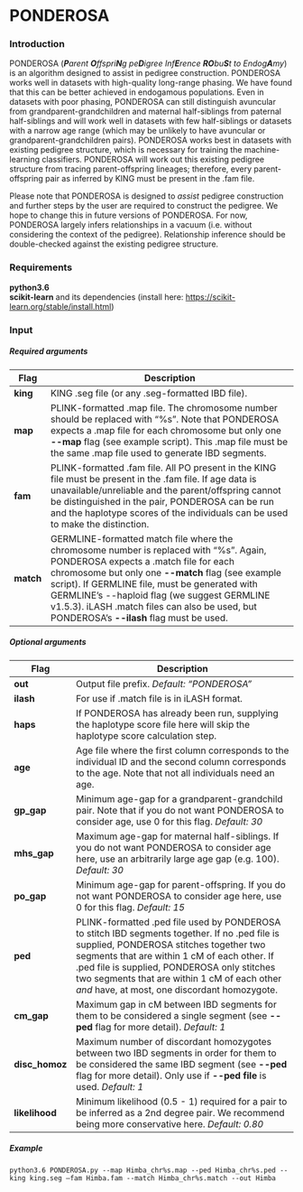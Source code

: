 # PONDEROSA

### **Introduction**  
PONDEROSA (_**P**arent **O**ffspri**N**g pe**D**igree Inf**E**rence **RO**bu**S**t to Endog**A**my_) is an algorithm designed to assist in pedigree construction. PONDEROSA works well in datasets with high-quality long-range phasing. We have found that this can be better achieved in endogamous populations. Even in datasets with poor phasing, PONDEROSA can still distinguish avuncular from grandparent-grandchildren and maternal half-siblings from paternal half-siblings and will work well in datasets with few half-siblings or datasets with a narrow age range (which may be unlikely to have avuncular or grandparent-grandchildren pairs). PONDEROSA works best in datasets with existing pedigree structure, which is necessary for training the machine-learning classifiers. PONDEROSA will work out this existing pedigree structure from tracing parent-offspring lineages; therefore, every parent-offspring pair as inferred by KING must be present in the .fam file.  

Please note that PONDEROSA is designed to _assist_ pedigree construction and further steps by the user are required to construct the pedigree. We hope to change this in future versions of PONDEROSA. For now, PONDEROSA largely infers relationships in a vacuum (i.e. without considering the context of the pedigree). Relationship inference should be double-checked against the existing pedigree structure.  

### **Requirements**
**python3.6**  
**scikit-learn** and its dependencies (install here: https://scikit-learn.org/stable/install.html)  

### **Input**  
##### _Required arguments_  
| Flag | Description |
| ---- | ----------- |
|**king** | KING .seg file (or any .seg-formatted IBD file). |
|**map** | PLINK-formatted .map file. The chromosome number should be replaced with “%s”. Note that PONDEROSA expects a .map file for each chromosome but only one **--map** flag (see example script). This .map file must be the same .map file used to generate IBD segments. |
|**fam** | PLINK-formatted .fam file. All PO present in the KING file must be present in the .fam file. If age data is unavailable/unreliable and the parent/offspring cannot be distinguished in the pair, PONDEROSA can be run and the haplotype scores of the individuals can be used to make the distinction. |
|**match** | GERMLINE-formatted match file where the chromosome number is replaced with “%s”. Again, PONDEROSA expects a .match file for each chromosome but only one **--match** flag (see example script). If GERMLINE file, must be generated with GERMLINE’s --haploid flag (we suggest GERMLINE v1.5.3). iLASH .match files can also be used, but PONDEROSA’s **\-\-ilash** flag must be used.|

##### _Optional arguments_  
| Flag | Description |
| ---- | ----------- |
|**out** | Output file prefix. _Default: “PONDEROSA”_ |
|**ilash** | For use if .match file is in iLASH format. |
|**haps** | If PONDEROSA has already been run, supplying the haplotype score file here will skip the haplotype score calculation step. |
|**age** | Age file where the first column corresponds to the individual ID and the second column corresponds to the age. Note that not all individuals need an age. |
|**gp_gap** | Minimum age-gap for a grandparent-grandchild pair. Note that if you do not want PONDEROSA to consider age, use 0 for this flag. _Default: 30_ |
|**mhs_gap** | Maximum age-gap for maternal half-siblings. If you do not want PONDEROSA to consider age here, use an arbitrarily large age gap (e.g. 100). _Default: 30_ |
|**po_gap** | Minimum age-gap for parent-offspring. If you do not want PONDEROSA to consider age here, use 0 for this flag. _Default: 15_ |
|**ped** | PLINK-formatted .ped file used by PONDEROSA to stitch IBD segments together. If no .ped file is supplied, PONDEROSA stitches together two segments that are within 1 cM of each other. If .ped file is supplied, PONDEROSA only stitches two segments that are within 1 cM of each other _and_ have, at most, one discordant homozygote.|
|**cm_gap** | Maximum gap in cM between IBD segments for them to be considered a single segment (see **--ped** flag for more detail). _Default: 1_ |
|**disc_homoz** | Maximum number of discordant homozygotes between two IBD segments in order for them to be considered the same IBD segment (see **--ped** flag for more detail). Only use if **--ped file** is used. _Default: 1_ |  
|**likelihood** | Minimum likelihood (0.5 - 1) required for a pair to be inferred as a 2nd degree pair. We recommend being more conservative here. _Default: 0.80_ |  

##### _Example_
`python3.6 PONDEROSA.py --map Himba_chr%s.map --ped Himba_chr%s.ped --king king.seg –fam Himba.fam --match Himba_chr%s.match --out Himba`

